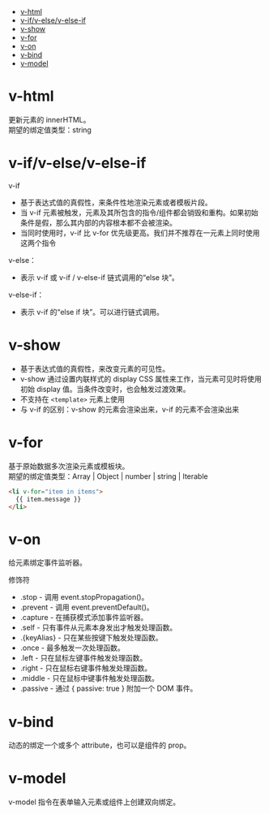 - [v-html](#v-html)
- [v-if/v-else/v-else-if](#v-ifv-elsev-else-if)
- [v-show](#v-show)
- [v-for](#v-for)
- [v-on](#v-on)
- [v-bind](#v-bind)
- [v-model](#v-model)


# v-html
更新元素的 innerHTML。  
期望的绑定值类型：string

# v-if/v-else/v-else-if
v-if
- 基于表达式值的真假性，来条件性地渲染元素或者模板片段。
- 当 v-if 元素被触发，元素及其所包含的指令/组件都会销毁和重构。如果初始条件是假，那么其内部的内容根本都不会被渲染。
- 当同时使用时，v-if 比 v-for 优先级更高。我们并不推荐在一元素上同时使用这两个指令

v-else：
- 表示 v-if 或 v-if / v-else-if 链式调用的“else 块”。

v-else-if：
- 表示 v-if 的“else if 块”。可以进行链式调用。

# v-show
- 基于表达式值的真假性，来改变元素的可见性。  
- v-show 通过设置内联样式的 display CSS 属性来工作，当元素可见时将使用初始 display 值。当条件改变时，也会触发过渡效果。
-  不支持在 `<template>` 元素上使用
- 与 v-if 的区别：v-show 的元素会渲染出来，v-if 的元素不会渲染出来

# v-for
基于原始数据多次渲染元素或模板块。  
期望的绑定值类型：Array | Object | number | string | Iterable
```html
<li v-for="item in items">
  {{ item.message }}
</li>
```

# v-on
给元素绑定事件监听器。

修饰符
- .stop - 调用 event.stopPropagation()。
- .prevent - 调用 event.preventDefault()。
- .capture - 在捕获模式添加事件监听器。
- .self - 只有事件从元素本身发出才触发处理函数。
- .{keyAlias} - 只在某些按键下触发处理函数。
- .once - 最多触发一次处理函数。
- .left - 只在鼠标左键事件触发处理函数。
- .right - 只在鼠标右键事件触发处理函数。
- .middle - 只在鼠标中键事件触发处理函数。
- .passive - 通过 { passive: true } 附加一个 DOM 事件。

# v-bind
动态的绑定一个或多个 attribute，也可以是组件的 prop。

# v-model
v-model 指令在表单输入元素或组件上创建双向绑定。



